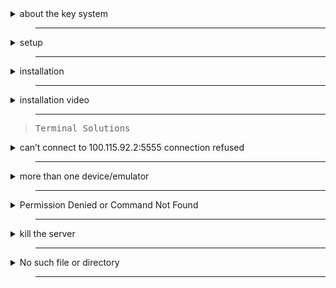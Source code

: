 <details>
  <summary>about the key system </summary>

> ___

> - If the key system or Linkvertise is blocked, I suggest buying adless and using Hydrogen without watching ads. You also don’t need to get a key every 24 hours. Buy [<kbd> <br>Hydrogen adless<br> </kbd>][Adless]

[Adless]: https://hydrogen.sh/adless

</details>

> ___

<details>
  <summary>setup</summary>

> ___

> Open Settings and turn on Linux (Beta)
>
> Develop Android Apps -> Enable the toggle for ADB Debugging.
>
> open Terminal from the app drawer and execute the below command to install the ADB platform tools.


```
sudo apt-get install android-tools-adb -y
```

> run the below command to connect the Android system with Linux on Chrome OS.

```
adb connect 100.115.92.2:5555
```
> A window will instantly open up to “Allow USB Debugging”. Enable the checkbox for “Always allow” and then click on the “Ok” button.
>

</details>

> ___

<details>
  <summary>installation</summary>

> ___

> visit https://hydrogen.sh/download
>
> Download For Android
>
> complete the tasks
> 
> Download client.apk (size 136 MB)
>
> Open Files Manager
>
> Move client.apk to linux files
>
> Open Terminal
>
> type the below command to sideload the Android app

```
adb install client.apk
```

</details>

> ___

<details>
  <summary>installation video</summary>

> ___

> [![Hydrogen On ChromeBook!](https://i.ytimg.com/vi/8YqwXDx_6IA/maxresdefault.jpg)](https://www.youtube.com/watch?v=sMwPbtp7GSo)

</details>

> ___

> <kbd><samp>Terminal Solutions</samp></kbd>

<details>
  <summary>can’t connect to 100.115.92.2:5555 connection refused</summary>

> ___

> open Settings -> Apps on the left pane -> Google Play Store -> Manage Android Preferences -> System -> About Device. Click on “Build number” for 7-8 times continuously. It will enable the Developer Options
>
> Now, go back to the System page again and open Developer Options. Here, enable “ADB Debugging”.
>

</details>

> ___

<details>
  <summary>more than one device/emulator</summary>

> ___

> Run this command: 
```
adb -s emulator-5554 install client.apk
```

</details>

> ___

<details>
  <summary>Permission Denied or Command Not Found</summary>

> ___

> Run this command: 
```
adb start-server
```
> And do the command again. 
```
adb connect 100.115.92.2:5555
```

</details>

> ___

<details>
  <summary>kill the server</summary>

> ___

> Run the command: 
```
adb kill-server
```
> Then close out of the terminal, open it back up and repeat the installation commands again.

</details>

> ___

<details>
  <summary>No such file or directory</summary>

> ___

> Double check the file is in your linux files, and compare the install command to the file name to make sure it's the same name.

</details>

> ___
